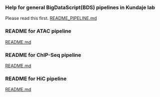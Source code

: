 ### Help for general BigDataScript(BDS) pipelines in Kundaje lab

Please read this first.
<a href="https://github.com/kundajelab/ENCODE_chipseq_pipeline/blob/master/README_PIPELINE.md">README_PIPELINE.md</a>


### README for ATAC pipeline

<a href="./atac/README.md">README.md</a>


### README for ChIP-Seq pipeline

<a href="https://github.com/kundajelab/ENCODE_chipseq_pipeline/blob/master/README.md">README.md</a>


### README for HiC pipeline

<a href="./hic/README.md">README.md</a>
